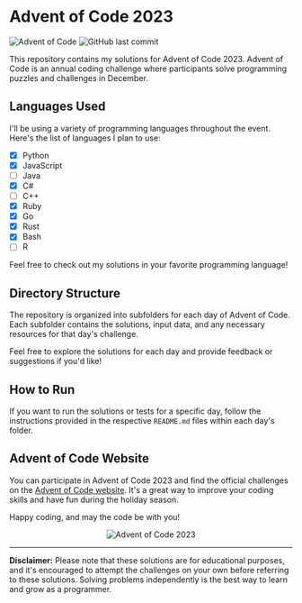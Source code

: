 # Advent of Code 2023

![Advent of Code](https://img.shields.io/badge/Advent%20of%20Code-2023-brightgreen.svg)
![GitHub last commit](https://img.shields.io/github/last-commit/LinuxFanboy/advent-of-code-2023)

This repository contains my solutions for Advent of Code 2023. Advent of Code is an annual coding challenge where participants solve programming puzzles and challenges in December.

## Languages Used

I'll be using a variety of programming languages throughout the event. Here's the list of languages I plan to use:

- [x] Python
- [x] JavaScript
- [ ] Java
- [x] C#
- [ ] C++
- [x] Ruby
- [x] Go
- [x] Rust
- [x] Bash
- [ ] R

Feel free to check out my solutions in your favorite programming language!

## Directory Structure

The repository is organized into subfolders for each day of Advent of Code. Each subfolder contains the solutions, input data, and any necessary resources for that day's challenge.

Feel free to explore the solutions for each day and provide feedback or suggestions if you'd like!

## How to Run

If you want to run the solutions or tests for a specific day, follow the instructions provided in the respective `README.md` files within each day's folder.

## Advent of Code Website

You can participate in Advent of Code 2023 and find the official challenges on the [Advent of Code website](https://adventofcode.com/2023). It's a great way to improve your coding skills and have fun during the holiday season.

Happy coding, and may the code be with you!

<div style="text-align: center;">
	<img src="./other/image.jpg" alt="Advent of Code 2023" />
</div>

---

**Disclaimer:** Please note that these solutions are for educational purposes, and it's encouraged to attempt the challenges on your own before referring to these solutions. Solving problems independently is the best way to learn and grow as a programmer.
